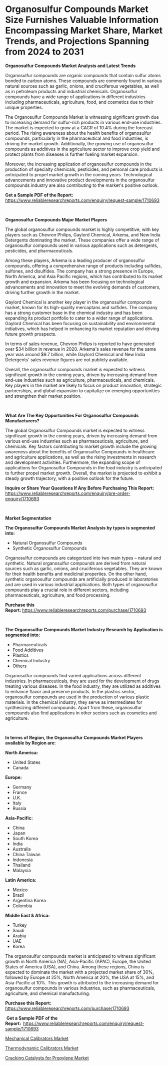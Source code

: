 <p><h1>Organosulfur Compounds Market Size Furnishes Valuable Information Encompassing Market Share, Market Trends, and Projections Spanning from 2024 to 2031</h1></p><p><strong>Organosulfur Compounds Market Analysis and Latest Trends</strong></p>
<p><p>Organosulfur compounds are organic compounds that contain sulfur atoms bonded to carbon atoms. These compounds are commonly found in various natural sources such as garlic, onions, and cruciferous vegetables, as well as in petroleum products and industrial chemicals. Organosulfur compounds have a wide range of applications in different industries including pharmaceuticals, agriculture, food, and cosmetics due to their unique properties.</p><p>The Organosulfur Compounds Market is witnessing significant growth due to increasing demand for sulfur-rich products in various end-use industries. The market is expected to grow at a CAGR of 10.4% during the forecast period. The rising awareness about the health benefits of organosulfur compounds, particularly in the pharmaceutical and food industries, is driving the market growth. Additionally, the growing use of organosulfur compounds as additives in the agriculture sector to improve crop yield and protect plants from diseases is further fueling market expansion.</p><p>Moreover, the increasing application of organosulfur compounds in the production of specialty chemicals, pesticides, and personal care products is anticipated to propel market growth in the coming years. Technological advancements and innovative product developments in the organosulfur compounds industry are also contributing to the market's positive outlook.</p></p>
<p><strong>Get a Sample PDF of the Report:&nbsp;</strong> <a href="https://www.reliableresearchreports.com/enquiry/request-sample/1710693">https://www.reliableresearchreports.com/enquiry/request-sample/1710693</a></p>
<p>&nbsp;</p>
<p><strong>Organosulfur Compounds Major Market Players</strong></p>
<p><p>The global organosulfur compounds market is highly competitive, with key players such as Chevron Philips, Gaylord Chemical, Arkema, and New India Detergents dominating the market. These companies offer a wide range of organosulfur compounds used in various applications such as detergents, pesticides, and pharmaceuticals.</p><p>Among these players, Arkema is a leading producer of organosulfur compounds, offering a comprehensive range of products including sulfides, sulfones, and disulfides. The company has a strong presence in Europe, North America, and Asia Pacific regions, which has contributed to its market growth and expansion. Arkema has been focusing on technological advancements and innovation to meet the evolving demands of customers, driving further growth in the market.</p><p>Gaylord Chemical is another key player in the organosulfur compounds market, known for its high-quality mercaptans and sulfides. The company has a strong customer base in the chemical industry and has been expanding its product portfolio to cater to a wider range of applications. Gaylord Chemical has been focusing on sustainability and environmental initiatives, which has helped in enhancing its market reputation and driving future growth prospects.</p><p>In terms of sales revenue, Chevron Philips is reported to have generated over $34 billion in revenue in 2020. Arkema's sales revenue for the same year was around $9.7 billion, while Gaylord Chemical and New India Detergents' sales revenue figures are not publicly available.</p><p>Overall, the organosulfur compounds market is expected to witness significant growth in the coming years, driven by increasing demand from end-use industries such as agriculture, pharmaceuticals, and chemicals. Key players in the market are likely to focus on product innovation, strategic partnerships, and global expansion to capitalize on emerging opportunities and strengthen their market position.</p></p>
<p>&nbsp;</p>
<p><strong>What Are The Key Opportunities For Organosulfur Compounds Manufacturers?</strong></p>
<p><p>The global Organosulfur Compounds market is expected to witness significant growth in the coming years, driven by increasing demand from various end-use industries such as pharmaceuticals, agriculture, and chemicals. Key factors contributing to market growth include the growing awareness about the benefits of Organosulfur Compounds in healthcare and agriculture applications, as well as the rising investments in research and development activities. Furthermore, the expanding scope of applications for Organosulfur Compounds in the food industry is anticipated to further propel market growth. Overall, the market is projected to exhibit a steady growth trajectory, with a positive outlook for the future.</p></p>
<p><strong>Inquire or Share Your Questions If Any Before Purchasing This Report:</strong> <a href="https://www.reliableresearchreports.com/enquiry/pre-order-enquiry/1710693">https://www.reliableresearchreports.com/enquiry/pre-order-enquiry/1710693</a></p>
<p>&nbsp;</p>
<p><strong>Market Segmentation</strong></p>
<p><strong>The Organosulfur Compounds Market Analysis by types is segmented into:</strong></p>
<p><ul><li>Natural Organosulfur Compounds</li><li>Synthetic Organosulfur Compounds</li></ul></p>
<p><p>Organosulfur compounds are categorized into two main types – natural and synthetic. Natural organosulfur compounds are derived from natural sources such as garlic, onions, and cruciferous vegetables. They are known for their health benefits and medicinal properties. On the other hand, synthetic organosulfur compounds are artificially produced in laboratories and are used in various industrial applications. Both types of organosulfur compounds play a crucial role in different sectors, including pharmaceuticals, agriculture, and food processing.</p></p>
<p><strong>Purchase this Report:&nbsp;</strong><a href="https://www.reliableresearchreports.com/purchase/1710693">https://www.reliableresearchreports.com/purchase/1710693</a></p>
<p>&nbsp;</p>
<p><strong>The Organosulfur Compounds Market Industry Research by Application is segmented into:</strong></p>
<p><ul><li>Pharmaceuticals</li><li>Food Additives</li><li>Plastics</li><li>Chemical Industry</li><li>Others</li></ul></p>
<p><p>Organosulfur compounds find varied applications across different industries. In pharmaceuticals, they are used for the development of drugs treating various diseases. In the food industry, they are utilized as additives to enhance flavor and preserve products. In the plastics sector, organosulfur compounds are used in the production of various plastic materials. In the chemical industry, they serve as intermediates for synthesizing different compounds. Apart from these, organosulfur compounds also find applications in other sectors such as cosmetics and agriculture.</p></p>
<p>&nbsp;</p>
<p><strong>In terms of Region, the Organosulfur Compounds Market Players available by Region are:</strong></p>
<p>
    <p> <strong> North America: </strong>
        <ul>
            <li>United States</li>
            <li>Canada</li>
        </ul>
        </p> 
    <p> <strong> Europe: </strong>
        <ul>
            <li>Germany</li>
            <li>France</li>
            <li>U.K.</li>
            <li>Italy</li>
            <li>Russia</li>
        </ul>
        </p> 
    <p> <strong> Asia-Pacific: </strong>
        <ul>
            <li>China</li>
            <li>Japan</li>
            <li>South Korea</li>
            <li>India</li>
            <li>Australia</li>
            <li>China Taiwan</li>
            <li>Indonesia</li>
            <li>Thailand</li>
            <li>Malaysia</li>
        </ul>
        </p> 
    <p> <strong> Latin America: </strong>
        <ul>
            <li>Mexico</li>
            <li>Brazil</li>
            <li>Argentina Korea</li>
            <li>Colombia</li>
        </ul>
        </p> 
    <p> <strong> Middle East & Africa: </strong>
        <ul>
            <li>Turkey</li>
            <li>Saudi</li>
            <li>Arabia</li>
            <li>UAE</li>
            <li>Korea</li>
        </ul>
    </p>
    </p>
<p><p>The organosulfur compounds market is anticipated to witness significant growth in North America (NA), Asia-Pacific (APAC), Europe, the United States of America (USA), and China. Among these regions, China is expected to dominate the market with a projected market share of 30%, followed by Europe at 25%, North America at 20%, the USA at 15%, and Asia-Pacific at 10%. This growth is attributed to the increasing demand for organosulfur compounds in various industries, such as pharmaceuticals, agriculture, and chemical manufacturing.</p></p>
<p><strong>Purchase this Report: </strong><a href="https://www.reliableresearchreports.com/purchase/1710693">https://www.reliableresearchreports.com/purchase/1710693</a></p>
<p>&nbsp;<strong>Get a Sample PDF of the Report:&nbsp;&nbsp;</strong><a href="https://www.reliableresearchreports.com/enquiry/request-sample/1710693">https://www.reliableresearchreports.com/enquiry/request-sample/1710693</a></p>
<p><strong></strong></p>
<p><p><a href="https://view.publitas.com/reportprime-1/mechanical-calibrators-market-size-growing-and-forecasted-for-period-from-2023-2030-and-provides-complete-market-analysis-of-this-market/">Mechanical Calibrators Market</a></p><p><a href="https://view.publitas.com/reportprime-1/thermodynamic-calibrators-market-research-report-provides-critical-insights-that-can-help-shape-business-development-and-investment-strategies/">Thermodynamic Calibrators Market</a></p><p><a href="https://view.publitas.com/reportprime-1/cracking-catalysts-for-propylene-market-size-and-examines-its-market-scope-with-a-primary-focus-on-growth-opportunities-and-forecasted-trends-spanning-from-2023-to-2030/">Cracking Catalysts for Propylene Market</a></p></p>